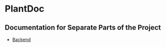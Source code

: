 # PlantDoc

## Documentation for Separate Parts of the Project
- [Backend](https://github.com/chiqiman/PlantDoc/blob/backend/README.md)
